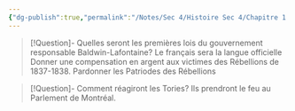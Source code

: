 ```yaml
---
{"dg-publish":true,"permalink":"/Notes/Sec 4/Histoire Sec 4/Chapitre 1：La formation du régime fédéral canadien (1840 - 1896)/Dossier 1/Le premier gouvernement responsable/"}
---
```



>[!Question]- Quelles seront les premières lois du gouvernement responsable Baldwin-Lafontaine?
>Le français sera la langue officielle
>Donner une compensation en argent aux victimes des Rébellions de 1837-1838.
>Pardonner les Patriodes des Rébellions

>[!Question]- Comment réagiront les Tories?
>Ils prendront le feu au Parlement de Montréal.


